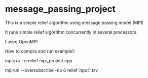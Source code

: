 # message_passing_project

This is a simple relief algorithm using message passing model (MPI)

It runs simple relief algorithm concurrently in several processors.

I used OpenMPI

How to compile and run example1:

mpic++ -o relief mpi_project.cpp

mpirun --oversubscribe -np 6 relief input1.tsv
